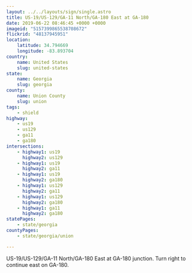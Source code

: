 ```yaml
---
layout: ../../layouts/sign/single.astro
title: US-19/US-129/GA-11 North/GA-180 East at GA-180
date: 2019-06-22 08:46:45 +0000 +0000
imageid: "5157399865538708672"
flickrid: "48137945951"
location:
    latitude: 34.794669
    longitude: -83.893704
country:
    name: United States
    slug: united-states
state:
    name: Georgia
    slug: georgia
county:
    name: Union County
    slug: union
tags:
    - shield
highway:
    - us19
    - us129
    - ga11
    - ga180
intersections:
    - highway1: us19
      highway2: us129
    - highway1: us19
      highway2: ga11
    - highway1: us19
      highway2: ga180
    - highway1: us129
      highway2: ga11
    - highway1: us129
      highway2: ga180
    - highway1: ga11
      highway2: ga180
statePages:
    - state/georgia
countyPages:
    - state/georgia/union

---
```

US-19/US-129/GA-11 North/GA-180 East at GA-180 junction.  Turn right to continue east on GA-180.